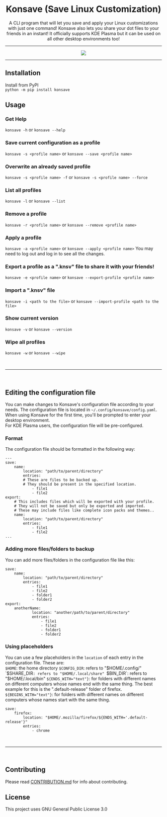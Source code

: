 <h1 align=center> Konsave (Save Linux Customization) </h1>
<p align=center>A CLI program that will let you save and apply your Linux customizations with just one command! Konsave also lets you share your dot files to your friends in an instant! It officially supports KDE Plasma but it can be used on all other desktop environments too!</p>

---

<p align="center">
<img src="https://user-images.githubusercontent.com/39525869/109611033-a6732c80-7b53-11eb-9ece-ffd9cef49047.gif" />
</p>

---

## Installation
Install from PyPI  
`python -m pip install konsave`

## Usage
### Get Help
`konsave -h` or `konsave --help`
### Save current configuration as a profile
`konsave -s <profile name>` or `konsave --save <profile name>`
### Overwrite an already saved profile
`konsave -s <profile name> -f` or `konsave -s <profile name> --force `
### List all profiles
`konsave -l` or `konsave --list`
### Remove a profile
`konsave -r <profile name>` or `konsave --remove <profile name>`
### Apply a profile
`konsave -a <profile name>` or `konsave --apply <profile name>`
You may need to log out and log in to see all the changes.  
### Export a profile as a ".knsv" file to share it with your friends!
`konsave -e <profile name>` or `konsave --export-profile <profile name>`
### Import a ".knsv" file
`konsave -i <path to the file>` or `konsave --import-profile <path to the file>`
### Show current version
`konsave -v` or `konsave --version`  
### Wipe all profiles
`konsave -w` or `konsave --wipe`

<br><hr><br>


## Editing the configuration file
You can make changes to Konsave's configuration file according to your needs. The configuration file is located in `~/.config/konsave/config.yaml`.
When using Konsave for the first time, you'll be prompted to enter your desktop environment.  
For KDE Plasma users, the configuration file will be pre-configured.

### Format
The configuration file should be formatted in the following way:
```
---
save:
    name:
        location: "path/to/parent/directory"
        entries: 
        # These are files to be backed up.
        # They should be present in the specified location.
            - file1
            - file2
export:
    # This includes files which will be exported with your profile.
    # They will not be saved but only be exported and imported.
    # These may include files like complete icon packs and themes..
    name:
        location: "path/to/parent/directory"
        entries: 
            - file1
            - file2
...
```

### Adding more files/folders to backup
You can add more files/folders in the configuration file like this:
```
save:
    name:
        location: "path/to/parent/directory"
        entries:
            - file1
            - file2
            - folder1
            - folder2
export:
    anotherName:
            location: "another/path/to/parent/directory"
            entries:
                - file1
                - file2
                - folder1
                - folder2
```

### Using placeholders
You can use a few placeholders in the `location` of each entry in the configuration file. These are:  
`$HOME`: the home directory
`$CONFIG_DIR`: refers to "$HOME/.config/"
`$SHARE_DIR`: refers to "$HOME/.local/share"
`$BIN_DIR`: refers to "$HOME/.local/bin"
`${ENDS_WITH="text"}`: for folders with different names on different computers whose names end with the same thing.
The best example for this is the ".default-release" folder of firefox.
`${BEGINS_WITH="text"}`: for folders with different names on different computers whose names start with the same thing.


```
save:
    firefox:
        location: "$HOME/.mozilla/firefox/${ENDS_WITH='.default-release'}"
        entries:
            - chrome
```

<br><hr><br>

## Contributing
Please read [CONTRIBUTION.md](https://github.com/Prayag2/konsave/blob/master/CONTRIBUTION.md) for info about contributing. 

## License
This project uses GNU General Public License 3.0
